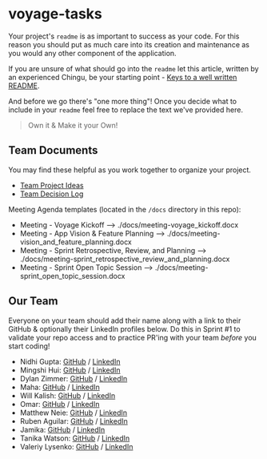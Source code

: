 # voyage-tasks

Your project's `readme` is as important to success as your code. For 
this reason you should put as much care into its creation and maintenance
as you would any other component of the application.

If you are unsure of what should go into the `readme` let this article,
written by an experienced Chingu, be your starting point - 
[Keys to a well written README](https://tinyurl.com/yk3wubft).

And before we go there's "one more thing"! Once you decide what to include
in your `readme` feel free to replace the text we've provided here.

> Own it & Make it your Own!

## Team Documents

You may find these helpful as you work together to organize your project.

- [Team Project Ideas](./docs/team_project_ideas.md)
- [Team Decision Log](./docs/team_decision_log.md)

Meeting Agenda templates (located in the `/docs` directory in this repo):

- Meeting - Voyage Kickoff --> ./docs/meeting-voyage_kickoff.docx
- Meeting - App Vision & Feature Planning --> ./docs/meeting-vision_and_feature_planning.docx
- Meeting - Sprint Retrospective, Review, and Planning --> ./docs/meeting-sprint_retrospective_review_and_planning.docx
- Meeting - Sprint Open Topic Session --> ./docs/meeting-sprint_open_topic_session.docx

## Our Team

Everyone on your team should add their name along with a link to their GitHub
& optionally their LinkedIn profiles below. Do this in Sprint #1 to validate
your repo access and to practice PR'ing with your team *before* you start
coding!

- Nidhi Gupta: [GitHub](https://github.com/Nidh12) / [LinkedIn](https://linkedin.com/in/nidhi-gupta-46423b24/)
- Mingshi Hui: [GitHub](https://github.com/mingshi0821) / [LinkedIn](https://www.linkedin.com/in/mingshi-hui/)
- Dylan Zimmer: [GitHub](https://github.com/DylanZimmer) / [LinkedIn](https://www.linkedin.com/in/dylanzimmereads/)
- Maha: [GitHub](https://github.com/ghaccountname) / [LinkedIn](https://linkedin.com/in/liaccountname)
- Will Kalish: [GitHub](https://github.com/williamk31) / [LinkedIn](https://www.linkedin.com/in/william-kalish/)
- Omar: [GitHub](https://github.com/oramos-correa) / [LinkedIn](https://linkedin.com/in/liaccountname)
- Matthew Neie: [GitHub](https://github.com/MatthewNeie) / [LinkedIn](https://linkedin.com/in/matthew-neie)
- Ruben Aguilar: [GitHub](https://github.com/rubenaguilardev) / [LinkedIn](https://www.linkedin.com/in/rubenaguilar-/)
- Jamika: [GitHub](https://github.com/msjaydee) / [LinkedIn](https://linkedin.com/in/jamika-arnwine/)
- Tanika Watson: [GitHub](https://github.com/twatson07017) / [LinkedIn](https://www.linkedin.com/in/tanika-watson/)
- Valeriy Lysenko: [GitHub](https://github.com/Valeriusdev) / [LinkedIn](https://www.linkedin.com/in/valeriylysenko/)
